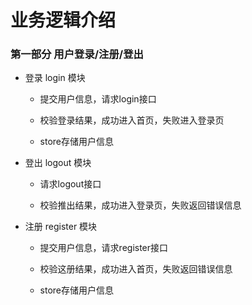 # 业务逻辑介绍

### 第一部分  用户登录/注册/登出

- 登录 login 模块

    - 提交用户信息，请求login接口

    - 校验登录结果，成功进入首页，失败进入登录页
        
    - store存储用户信息
    
- 登出 logout 模块

    - 请求logout接口
    
    - 校验推出结果，成功进入登录页，失败返回错误信息
    
- 注册 register 模块
    
    - 提交用户信息，请求register接口
    
    - 校验这册结果，成功进入首页，失败返回错误信息
        
    - store存储用户信息

